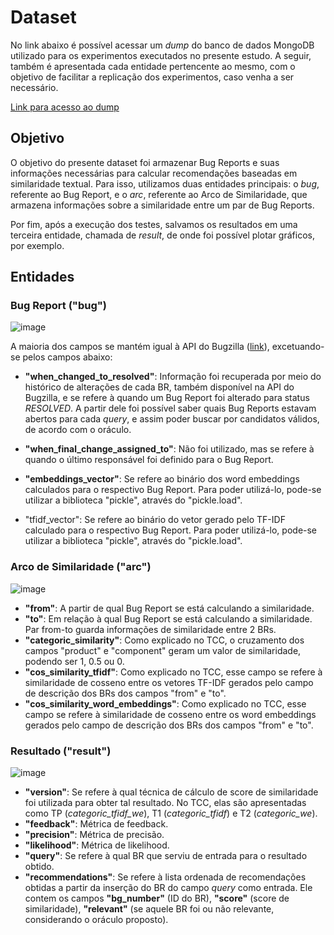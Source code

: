# Dataset

No link abaixo é possível acessar um _dump_ do banco de dados MongoDB utilizado para os experimentos executados no presente estudo. A seguir, também é apresentada cada entidade pertencente ao mesmo, com o objetivo de facilitar a replicação dos experimentos, caso venha a ser necessário.

[Link para acesso ao dump](https://drive.google.com/drive/folders/1aAbZG5oEazgpst42e3T9IdExRLL54-ET?usp=sharing)

## Objetivo

O objetivo do presente dataset foi armazenar Bug Reports e suas informações necessárias para calcular recomendações baseadas em similaridade textual. Para isso, utilizamos duas entidades principais: o _bug_, referente ao Bug Report, e o _arc_, referente ao Arco de Similaridade, que armazena informações sobre a similaridade entre um par de Bug Reports.

Por fim, após a execução dos testes, salvamos os resultados em uma terceira entidade, chamada de _result_, de onde foi possível plotar gráficos, por exemplo.

## Entidades

### **Bug Report ("bug")**

![image](https://user-images.githubusercontent.com/32914505/216782047-0a64e7b4-f0fb-400d-86fb-e38ffb5875ea.png)

A maioria dos campos se mantém igual à API do Bugzilla ([link](https://bmo.readthedocs.io/en/latest/using/understanding.html)), excetuando-se pelos campos abaixo:

- **"when_changed_to_resolved"**: Informação foi recuperada por meio do histórico de alterações de cada BR, também disponível na API do Bugzilla, e se refere à quando um Bug Report foi alterado para status _RESOLVED_. A partir dele foi possível saber quais Bug Reports estavam abertos para cada _query_, e assim poder buscar por candidatos válidos, de acordo com o oráculo.

- **"when_final_change_assigned_to"**: Não foi utilizado, mas se refere à quando o último responsável foi definido para o Bug Report.

- **"embeddings_vector"**: Se refere ao binário dos word embeddings calculados para o respectivo Bug Report. Para poder utilizá-lo, pode-se utilizar a biblioteca "pickle", através do "pickle.load".

- "tfidf_vector": Se refere ao binário do vetor gerado pelo TF-IDF calculado para o respectivo Bug Report. Para poder utilizá-lo, pode-se utilizar a biblioteca "pickle", através do "pickle.load".


### **Arco de Similaridade ("arc")**

![image](https://user-images.githubusercontent.com/32914505/216782431-d41c67c3-d28d-4908-b48b-1a9e01c4be9c.png)

- **"from"**: A partir de qual Bug Report se está calculando a similaridade.
- **"to"**: Em relação à qual Bug Report se está calculando a similaridade. Par from-to guarda informações de similaridade entre 2 BRs.
- **"categoric_similarity"**: Como explicado no TCC, o cruzamento dos campos "product" e "component" geram um valor de similaridade, podendo ser 1, 0.5 ou 0.
- **"cos_similarity_tfidf"**: Como explicado no TCC, esse campo se refere à similaridade de cosseno entre os vetores TF-IDF gerados pelo campo de descrição dos BRs dos campos "from" e "to".
- **"cos_similarity_word_embeddings"**: Como explicado no TCC, esse campo se refere à similaridade de cosseno entre os word embeddings gerados pelo campo de descrição dos BRs dos campos "from" e "to".

### **Resultado ("result")**

![image](https://user-images.githubusercontent.com/32914505/216782608-f1294fbf-6ace-412a-a24f-81327d3374a8.png)

- **"version"**: Se refere à qual técnica de cálculo de score de similaridade foi utilizada para obter tal resultado. No TCC, elas são apresentadas como TP (_categoric_tfidf_we_), T1 (_categoric_tfidf_) e T2 (_categoric_we_).
- **"feedback"**: Métrica de feedback.
- **"precision"**: Métrica de precisão.
- **"likelihood"**: Métrica de likelihood.
- **"query"**: Se refere à qual BR que serviu de entrada para o resultado obtido.
- **"recommendations"**: Se refere à lista ordenada de recomendações obtidas a partir da inserção do BR do campo _query_ como entrada. Ele contem os campos **"bg_number"** (ID do BR), **"score"** (score de similaridade), **"relevant"** (se aquele BR foi ou não relevante, considerando o oráculo proposto).
